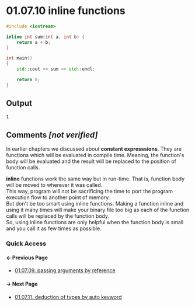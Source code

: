 # 01.07.10 inline functions

```cxx
#include <iostream>

inline int sum(int a, int b) {
    return a + b;
}

int main()
{
    std::cout << sum << std::endl;

    return 0;
}

```

## Output

```txt
1
```

## Comments *[not verified]*

In earlier chapters we discussed about **constant expresssions**.
They are functions which will be evaluated in compile time.
Meaning, the function's body will be evaluated and the result will be replaced to the position of function calls.

**inline** functions work the same way but in run-time.
That is, function body will be moved to wherever it was called.  
This way, program will not be sacrificing the time to port the program execution flow to another point of memory.  
But don't be too smart using inline functions. Making a function inline and using it many times will make your binary file too big as each of the function calls will be replaced by the function body.  
So, using inline functions are only helpful when the function body is small and you call it as few times as possible.

### Quick Access

<div class="previous_page pagination">

#### &#8592; Previous Page

* [01.07.09. passing arguments by reference](./../../01.the_basics/07.functions/09.reference.md)

</div>
<div class="next_page pagination">

#### &#8594; Next Page

* [01.07.11. deduction of types by auto keyword](./../../01.the_basics/07.functions/11.auto.md)

</div>
